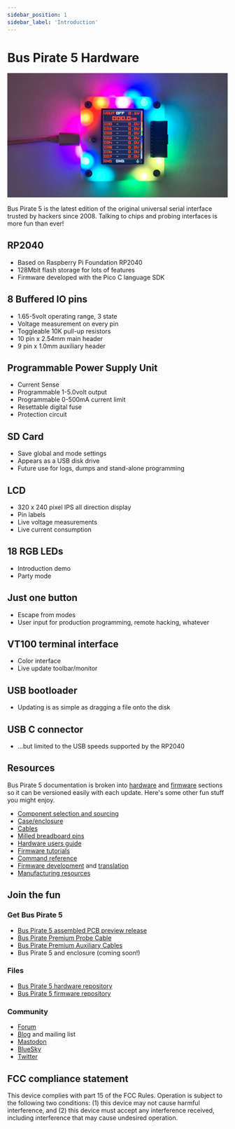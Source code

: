 ```yaml
---
sidebar_position: 1
sidebar_label: 'Introduction'
---
```


# Bus Pirate 5 Hardware

![](./img/bp-rgb-dark.jpg)

Bus Pirate 5 is the latest edition of the original universal serial interface trusted by hackers since 2008. Talking to chips and probing interfaces is more fun than ever!

## RP2040
- Based on Raspberry Pi Foundation RP2040
- 128Mbit flash storage for lots of features
- Firmware developed with the Pico C language SDK

## 8 Buffered IO pins
- 1.65-5volt operating range, 3 state
- Voltage measurement on every pin
- Toggleable 10K pull-up resistors
- 10 pin x 2.54mm main header
- 9 pin x 1.0mm auxiliary header

## Programmable Power Supply Unit
- Current Sense
- Programmable 1-5.0volt output
- Programmable 0-500mA current limit
- Resettable digital fuse
- Protection circuit

## SD Card
- Save global and mode settings
- Appears as a USB disk drive
- Future use for logs, dumps and stand-alone programming

## LCD
- 320 x 240 pixel IPS all direction display
- Pin labels
- Live voltage measurements
- Live current consumption

## 18 RGB LEDs
- Introduction demo
- Party mode

## Just one button
- Escape from modes
- User input for production programming, remote hacking, whatever

## VT100 terminal interface
- Color interface
- Live update toolbar/monitor

## USB bootloader
- Updating is as simple as dragging a file onto the disk

## USB C connector
- ...but limited to the USB speeds supported by the RP2040


## Resources
Bus Pirate 5 documentation is broken into [hardware](https://hardware.buspirate.com/introduction) and [firmware](https://firmware.buspirate.com/introduction) sections so it can be versioned easily with each update. Here's some other fun stuff you might enjoy.
- [Component selection and sourcing](components/introduction)
- [Case/enclosure](enclosure/fdm-shell)
- [Cables](https://firmware.buspirate.com/overview/cables)
- [Milled breadboard pins](https://firmware.buspirate.com/overview/milled-breadboard-pins)
- [Hardware users guide](https://firmware.buspirate.com/overview/hardware)
- [Firmware tutorials](https://firmware.buspirate.com/tutorial-basics/quick-setup)
- [Command reference](https://firmware.buspirate.com/command-reference/all-commands)
- [Firmware development](development/code) and [translation](development/translation)
- [Manufacturing resources](category/manufacturing)

## Join the fun
### Get Bus Pirate 5
- [Bus Pirate 5 assembled PCB preview release](https://dirtypcbs.com/store/designer/details/ian/6621/bus-pirate-5-preview-version-pcb-only)
- [Bus Pirate Premium Probe Cable](https://dirtypcbs.com/store/designer/details/ian/6619/bus-pirate-5-probe-cable-kit)
- [Bus Pirate Premium Auxiliary Cables](https://dirtypcbs.com/store/designer/details/ian/6620/auxilary-cable-kit)
- Bus Pirate 5 and enclosure (coming soon!)

### Files
- [Bus Pirate 5 hardware repository](https://github.com/DangerousPrototypes/BusPirate5-hardware)
- [Bus Pirate 5 firmware repository](https://github.com/DangerousPrototypes/BusPirate5-firmware)

### Community
- [Forum](https://forum.buspirate.com)
- [Blog](https://buspirate.com/) and mailing list
- [Mastodon](https://mastodon.social/@buspirate)
- [BlueSky](https://bsky.app/profile/buspirate.bsky.social)
- [Twitter](https://twitter.com/dangerousproto)



## FCC compliance statement
This device complies with part 15 of the FCC Rules. Operation is subject to the following two conditions: (1) this device may not cause harmful interference, and (2) this device must accept any interference received, including interference that may cause undesired operation.


